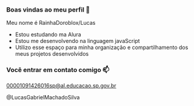 ### Boas vindas ao meu perfil 💙

Meu nome é RainhaDoroblox/Lucas

- Estou estudando ma Alura
- Estou me desenvolvendo na linguagem javaScript
- Utilizo esse espaço para minha organização e compartilhamento dos meus projetos desenvolvidos

### Você entrar em contato comigo 📫

00001091426016sp@al.educacao.sp.gov.br

@LucasGabrielMachadoSilva


